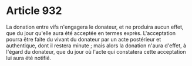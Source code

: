 # Article 932

La donation entre vifs n'engagera le donateur, et ne produira aucun effet, que du jour qu'elle aura été acceptée en termes exprès.   L'acceptation pourra être faite du vivant du donateur par un acte postérieur et authentique, dont il restera minute ; mais alors la donation n'aura d'effet, à l'égard du donateur, que du jour où l'acte qui constatera cette acceptation lui aura été notifié.